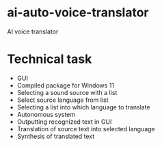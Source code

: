 # ai-auto-voice-translator
AI voice translator

# Technical task
* GUI
* Compiled package for Windows 11
* Selecting a sound source with a list
* Select source language from list
* Selecting a list into which language to translate
* Autonomous system
* Outputting recognized text in GUI
* Translation of source text into selected language
* Synthesis of translated text
